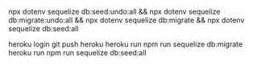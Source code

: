 npx dotenv sequelize db:seed:undo:all && npx dotenv sequelize db:migrate:undo:all && npx dotenv sequelize db:migrate && npx dotenv sequelize db:seed:all

heroku login
git push heroku
heroku run npm run sequelize db:migrate
heroku run npm run sequelize db:seed:all
